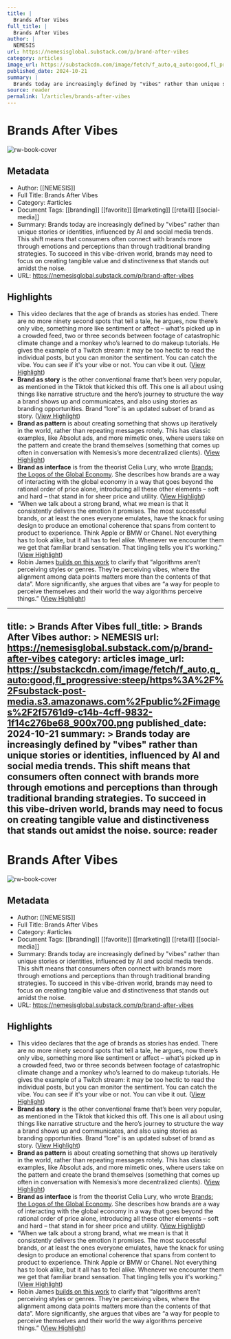 ```yaml
---
title: |
  Brands After Vibes
full_title: |
  Brands After Vibes
author: |
  NEMESIS
url: https://nemesisglobal.substack.com/p/brand-after-vibes
category: articles
image_url: https://substackcdn.com/image/fetch/f_auto,q_auto:good,fl_progressive:steep/https%3A%2F%2Fsubstack-post-media.s3.amazonaws.com%2Fpublic%2Fimages%2F2f5761d9-c14b-4cff-9832-1f14c276be68_900x700.png
published_date: 2024-10-21
summary: |
  Brands today are increasingly defined by "vibes" rather than unique stories or identities, influenced by AI and social media trends. This shift means that consumers often connect with brands more through emotions and perceptions than through traditional branding strategies. To succeed in this vibe-driven world, brands may need to focus on creating tangible value and distinctiveness that stands out amidst the noise.
source: reader
permalink: l/articles/brands-after-vibes
---
```

# Brands After Vibes

![rw-book-cover](https://substackcdn.com/image/fetch/f_auto,q_auto:good,fl_progressive:steep/https%3A%2F%2Fsubstack-post-media.s3.amazonaws.com%2Fpublic%2Fimages%2F2f5761d9-c14b-4cff-9832-1f14c276be68_900x700.png)

## Metadata
- Author: [[NEMESIS]]
- Full Title: Brands After Vibes
- Category: #articles
- Document Tags: [[branding]] [[favorite]] [[marketing]] [[retail]] [[social-media]] 
- Summary: Brands today are increasingly defined by "vibes" rather than unique stories or identities, influenced by AI and social media trends. This shift means that consumers often connect with brands more through emotions and perceptions than through traditional branding strategies. To succeed in this vibe-driven world, brands may need to focus on creating tangible value and distinctiveness that stands out amidst the noise.
- URL: https://nemesisglobal.substack.com/p/brand-after-vibes

## Highlights
- This video declares that the age of brands as stories has ended. There are no more ninety second spots that tell a tale, he argues, now there’s only vibe, something more like sentiment or affect – what's picked up in a crowded feed, two or three seconds between footage of catastrophic climate change and a monkey who’s learned to do makeup tutorials. He gives the example of a Twitch stream: it may be too hectic to read the individual posts, but you can monitor the sentiment. You can catch the vibe. You can see if it's your vibe or not. You can vibe it out. ([View Highlight](https://read.readwise.io/read/01jb1qvyp2mystbhwn6j0fck45))
- **Brand as story** is the other conventional frame that’s been very popular, as mentioned in the Tiktok that kicked this off. This one is all about using things like narrative structure and the hero’s journey to structure the way a brand shows up and communicates, and also using stories as branding opportunities. Brand “lore” is an updated subset of brand as story. ([View Highlight](https://read.readwise.io/read/01jb1qyanyxhnxm6pnd802rz5p))
- **Brand as pattern** is about creating something that shows up iteratively in the world, rather than repeating messages rotely. This has classic examples, like Absolut ads, and more mimetic ones, where users take on the pattern and create the brand themselves (something that comes up often in conversation with Nemesis’s more decentralized clients). ([View Highlight](https://read.readwise.io/read/01jb1qzarg4yrew9m8c02k5g9c))
- **Brand as interface** is from the theorist Celia Lury, who wrote [Brands: the Logos of the Global Economy](https://www.routledge.com/Brands-The-Logos-of-the-Global-Economy/Lury/p/book/9780415251839?srsltid=AfmBOop-tb-Z_EzOjZn2dE49A0oc8vEUsKFJ0RHpC0VT96adwCFsrMbV). She describes how brands are a way of interacting with the global economy in a way that goes beyond the rational order of price alone, introducing all these other elements – soft and hard – that stand in for sheer price and utility. ([View Highlight](https://read.readwise.io/read/01jb1r090m46g1ev0vdpkdrhc8))
- “When we talk about a strong brand, what we mean is that it consistently delivers the emotion it promises. The most successful brands, or at least the ones everyone emulates, have the knack for using design to produce an emotional coherence that spans from content to product to experience. Think Apple or BMW or Chanel. Not everything has to look alike, but it all has to feel alike. Whenever we encounter them we get that familiar brand sensation. That tingling tells you it's working.” ([View Highlight](https://read.readwise.io/read/01jb1r1fq3x2zv9s26r2bzj6yq))
- Robin James [builds on this work](https://itsherfactory.substack.com/p/is-a-vibe-the-same-thing-as-a-style) to clarify that “algorithms aren’t perceiving styles or genres. They’re perceiving vibes, where the alignment among data points matters more than the contents of that data”. More significantly, she argues that vibes are “a way for people to perceive themselves and their world the way algorithms perceive things.” ([View Highlight](https://read.readwise.io/read/01jb1r4rr2gmgf916k9sx0s00t))


---
title: >
  Brands After Vibes
full_title: >
  Brands After Vibes
author: >
  NEMESIS
url: https://nemesisglobal.substack.com/p/brand-after-vibes
category: articles
image_url: https://substackcdn.com/image/fetch/f_auto,q_auto:good,fl_progressive:steep/https%3A%2F%2Fsubstack-post-media.s3.amazonaws.com%2Fpublic%2Fimages%2F2f5761d9-c14b-4cff-9832-1f14c276be68_900x700.png
published_date: 2024-10-21
summary: >
  Brands today are increasingly defined by "vibes" rather than unique stories or identities, influenced by AI and social media trends. This shift means that consumers often connect with brands more through emotions and perceptions than through traditional branding strategies. To succeed in this vibe-driven world, brands may need to focus on creating tangible value and distinctiveness that stands out amidst the noise.
source: reader
---
# Brands After Vibes

![rw-book-cover](https://substackcdn.com/image/fetch/f_auto,q_auto:good,fl_progressive:steep/https%3A%2F%2Fsubstack-post-media.s3.amazonaws.com%2Fpublic%2Fimages%2F2f5761d9-c14b-4cff-9832-1f14c276be68_900x700.png)

## Metadata
- Author: [[NEMESIS]]
- Full Title: Brands After Vibes
- Category: #articles
- Document Tags: [[branding]] [[favorite]] [[marketing]] [[retail]] [[social-media]] 
- Summary: Brands today are increasingly defined by "vibes" rather than unique stories or identities, influenced by AI and social media trends. This shift means that consumers often connect with brands more through emotions and perceptions than through traditional branding strategies. To succeed in this vibe-driven world, brands may need to focus on creating tangible value and distinctiveness that stands out amidst the noise.
- URL: https://nemesisglobal.substack.com/p/brand-after-vibes

## Highlights
- This video declares that the age of brands as stories has ended. There are no more ninety second spots that tell a tale, he argues, now there’s only vibe, something more like sentiment or affect – what's picked up in a crowded feed, two or three seconds between footage of catastrophic climate change and a monkey who’s learned to do makeup tutorials. He gives the example of a Twitch stream: it may be too hectic to read the individual posts, but you can monitor the sentiment. You can catch the vibe. You can see if it's your vibe or not. You can vibe it out. ([View Highlight](https://read.readwise.io/read/01jb1qvyp2mystbhwn6j0fck45))
- **Brand as story** is the other conventional frame that’s been very popular, as mentioned in the Tiktok that kicked this off. This one is all about using things like narrative structure and the hero’s journey to structure the way a brand shows up and communicates, and also using stories as branding opportunities. Brand “lore” is an updated subset of brand as story. ([View Highlight](https://read.readwise.io/read/01jb1qyanyxhnxm6pnd802rz5p))
- **Brand as pattern** is about creating something that shows up iteratively in the world, rather than repeating messages rotely. This has classic examples, like Absolut ads, and more mimetic ones, where users take on the pattern and create the brand themselves (something that comes up often in conversation with Nemesis’s more decentralized clients). ([View Highlight](https://read.readwise.io/read/01jb1qzarg4yrew9m8c02k5g9c))
- **Brand as interface** is from the theorist Celia Lury, who wrote [Brands: the Logos of the Global Economy](https://www.routledge.com/Brands-The-Logos-of-the-Global-Economy/Lury/p/book/9780415251839?srsltid=AfmBOop-tb-Z_EzOjZn2dE49A0oc8vEUsKFJ0RHpC0VT96adwCFsrMbV). She describes how brands are a way of interacting with the global economy in a way that goes beyond the rational order of price alone, introducing all these other elements – soft and hard – that stand in for sheer price and utility. ([View Highlight](https://read.readwise.io/read/01jb1r090m46g1ev0vdpkdrhc8))
- “When we talk about a strong brand, what we mean is that it consistently delivers the emotion it promises. The most successful brands, or at least the ones everyone emulates, have the knack for using design to produce an emotional coherence that spans from content to product to experience. Think Apple or BMW or Chanel. Not everything has to look alike, but it all has to feel alike. Whenever we encounter them we get that familiar brand sensation. That tingling tells you it's working.” ([View Highlight](https://read.readwise.io/read/01jb1r1fq3x2zv9s26r2bzj6yq))
- Robin James [builds on this work](https://itsherfactory.substack.com/p/is-a-vibe-the-same-thing-as-a-style) to clarify that “algorithms aren’t perceiving styles or genres. They’re perceiving vibes, where the alignment among data points matters more than the contents of that data”. More significantly, she argues that vibes are “a way for people to perceive themselves and their world the way algorithms perceive things.” ([View Highlight](https://read.readwise.io/read/01jb1r4rr2gmgf916k9sx0s00t))


